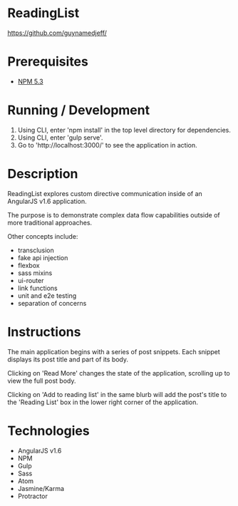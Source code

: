 # ReadingList

https://github.com/guynamedjeff/

# Prerequisites

* [NPM 5.3](https://www.npmjs.com/package/download)

# Running / Development

1. Using CLI, enter 'npm install' in the top level directory for dependencies.
2. Using CLI, enter 'gulp serve'.
3. Go to 'http://localhost:3000/' to see the application in action.

# Description

ReadingList explores custom directive communication inside of an AngularJS v1.6 application.

The purpose is to demonstrate complex data flow capabilities outside of more traditional approaches.

Other concepts include:

* transclusion
* fake api injection
* flexbox
* sass mixins
* ui-router
* link functions
* unit and e2e testing
* separation of concerns

# Instructions

The main application begins with a series of post snippets. Each snippet displays its post title and part of its body.

Clicking on 'Read More' changes the state of the application, scrolling up to view the full post body.

Clicking on 'Add to reading list' in the same blurb will add the post's title to the 'Reading List' box in the lower right corner of the application.

# Technologies

* AngularJS v1.6
* NPM
* Gulp
* Sass
* Atom
* Jasmine/Karma
* Protractor
